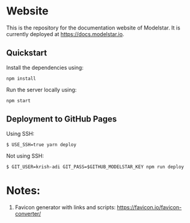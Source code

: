 # Website

This is the repository for the documentation website of Modelstar. It is currently deployed at https://docs.modelstar.io.

## Quickstart

Install the dependencies using:
```
npm install 
```

Run the server locally using:

```
npm start
```

## Deployment to GitHub Pages

Using SSH:

```
$ USE_SSH=true yarn deploy
```

Not using SSH:

```
$ GIT_USER=krish-adi GIT_PASS=$GITHUB_MODELSTAR_KEY npm run deploy
```

# Notes:

1. Favicon generator with links and scripts: https://favicon.io/favicon-converter/
